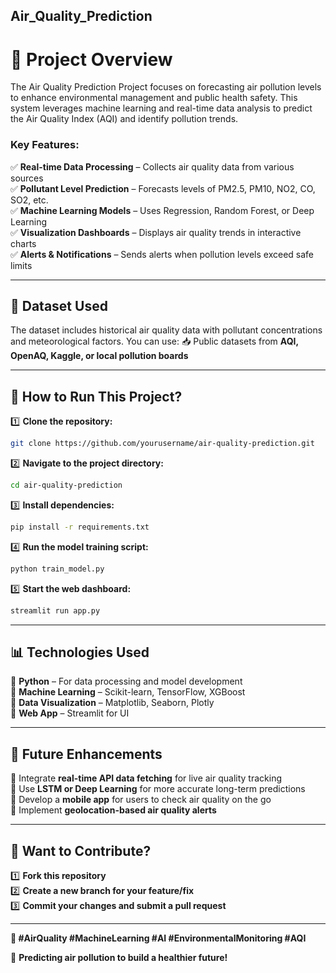 ## Air_Quality_Prediction

# 📌 Project Overview
The Air Quality Prediction Project focuses on forecasting air pollution levels to enhance environmental management and public health safety. This system leverages machine learning and real-time data analysis to predict the Air Quality Index (AQI) and identify pollution trends.


### Key Features:
✅ **Real-time Data Processing** – Collects air quality data from various sources  
✅ **Pollutant Level Prediction** – Forecasts levels of PM2.5, PM10, NO2, CO, SO2, etc.  
✅ **Machine Learning Models** – Uses Regression, Random Forest, or Deep Learning  
✅ **Visualization Dashboards** – Displays air quality trends in interactive charts  
✅ **Alerts & Notifications** – Sends alerts when pollution levels exceed safe limits  

---

## 📂 Dataset Used
The dataset includes historical air quality data with pollutant concentrations and meteorological factors. You can use:
📥 Public datasets from **AQI, OpenAQ, Kaggle, or local pollution boards**

---

## 📖 How to Run This Project?
1️⃣ **Clone the repository:**  
   ```bash
   git clone https://github.com/yourusername/air-quality-prediction.git
   ```
2️⃣ **Navigate to the project directory:**  
   ```bash
   cd air-quality-prediction
   ```
3️⃣ **Install dependencies:**  
   ```bash
   pip install -r requirements.txt
   ```
4️⃣ **Run the model training script:**  
   ```bash
   python train_model.py
   ```
5️⃣ **Start the web dashboard:**  
   ```bash
   streamlit run app.py
   ```

---

## 📊 Technologies Used
🔹 **Python** – For data processing and model development  
🔹 **Machine Learning** – Scikit-learn, TensorFlow, XGBoost  
🔹 **Data Visualization** – Matplotlib, Seaborn, Plotly  
🔹 **Web App** – Streamlit for UI  


---

## 🚀 Future Enhancements
🔸 Integrate **real-time API data fetching** for live air quality tracking  
🔸 Use **LSTM or Deep Learning** for more accurate long-term predictions  
🔸 Develop a **mobile app** for users to check air quality on the go  
🔸 Implement **geolocation-based air quality alerts**  

---

## 🤝 Want to Contribute?
1️⃣ **Fork this repository**  
2️⃣ **Create a new branch for your feature/fix**  
3️⃣ **Commit your changes and submit a pull request**  

 


---

**🔖 #AirQuality #MachineLearning #AI #EnvironmentalMonitoring #AQI**  

🚀 **Predicting air pollution to build a healthier future!**

